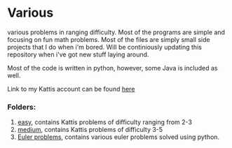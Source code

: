 # Various
various problems in ranging difficulty. Most of the programs are simple and focusing on fun math problems. Most of the files are simply small side projects that I do when i'm bored. Will be continiously updating this repository when i've got new stuff laying around.

Most of the code is written in python, however, some Java is included as well.

Link to my Kattis account can be found [here](https://open.kattis.com/users/fredrik-horn-dannert)
### Folders:

1) [easy](https://github.com/fr3632ho/Various/tree/master/src/easy), contains Kattis problems of difficulty ranging from 2-3
2) [medium](https://github.com/fr3632ho/Various/tree/master/src/medium), contains Kattis problems of difficulty 3-5
3) [Euler problems](https://github.com/fr3632ho/Various/tree/master/src/eulerproblems), contains various euler problems solved using python.
